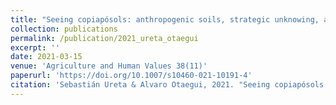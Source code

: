 ```yaml
---
title: "Seeing copiapósols: anthropogenic soils, strategic unknowing, and emergent taxonomies in northern Chile"
collection: publications
permalink: /publication/2021_ureta_otaegui
excerpt: ''
date: 2021-03-15
venue: 'Agriculture and Human Values 38(11)'
paperurl: 'https://doi.org/10.1007/s10460-021-10191-4'
citation: 'Sebastián Ureta & Alvaro Otaegui, 2021. "Seeing copiapósols: anthropogenic soils, strategic unknowing, and emergent taxonomies in northern Chile," Agriculture and Human Values, Springer;The Agriculture, Food, & Human Values Society (AFHVS), vol. 38(4), pages 881-892.'
---
```

